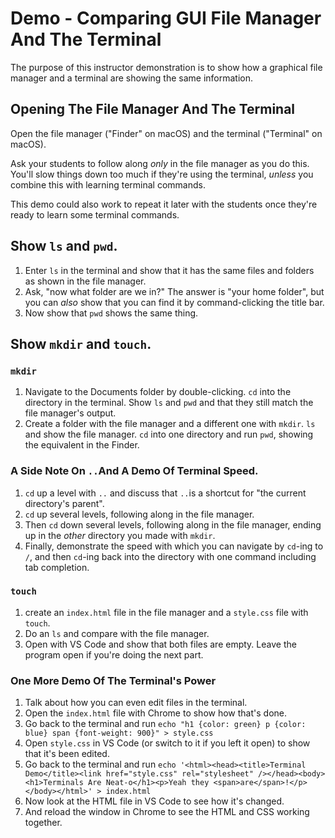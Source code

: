 # Demo - Comparing GUI File Manager And The Terminal

The purpose of this instructor demonstration is to show how a graphical file manager and a terminal are showing the same information.

## Opening The File Manager And The Terminal

Open the file manager ("Finder" on macOS) and the terminal ("Terminal" on macOS).

Ask your students to follow along _only_ in the file manager as you do this. You'll slow things down too much if they're using the terminal, _unless_ you combine this with learning terminal commands.

This demo could also work to repeat it later with the students once they're ready to learn some terminal commands.

## Show `ls` and `pwd`.

1. Enter `ls` in the terminal and show that it has the same files and folders as shown in the file manager.
2. Ask, "now what folder are we in?" The answer is "your home folder", but you can _also_ show that you can find it by command-clicking the title bar.
3. Now show that `pwd` shows the same thing.

## Show `mkdir` and `touch`.

### `mkdir`

1. Navigate to the Documents folder by double-clicking. `cd` into the directory in the terminal. Show `ls` and  `pwd` and that they still match the file manager's output.
2. Create a folder with the file manager and a different one with `mkdir`.  `ls` and show the file manager. `cd` into one directory and run `pwd`, showing the equivalent in the Finder.

### A Side Note On `..`And A Demo Of Terminal Speed.

1. `cd` up a level with `..` and discuss that `..`is a shortcut for "the current directory's parent".
2. `cd` up several levels, following along in the file manager.
3. Then `cd` down several levels, following along in the file manager, ending up in the _other_ directory you made with `mkdir`.
4. Finally, demonstrate the speed with which you can navigate by `cd`-ing to `/`, and then `cd`-ing back into the directory with one command including tab completion.

### `touch`

1. create an `index.html` file in the file manager and a `style.css` file with `touch`.
2. Do an `ls` and compare with the file manager.
3. Open with VS Code and show that both files are empty. Leave the program open if you're doing the next part.

### One More Demo Of The Terminal's Power

1. Talk about how you can even edit files in the terminal.
2. Open the `index.html` file with Chrome to show how that's done.
3. Go back to the terminal and run `echo "h1 {color: green} p {color: blue} span {font-weight: 900}" > style.css`
4. Open `style.css` in VS Code (or switch to it if you left it open) to show that it's been edited.
5. Go back to the terminal and run `echo '<html><head><title>Terminal Demo</title><link href="style.css" rel="stylesheet" /></head><body><h1>Terminals Are Neat-o</h1><p>Yeah they <span>are</span>!</p></body></html>' > index.html`
6. Now look at the HTML file in VS Code to see how it's changed.
7. And reload the window in Chrome to see the HTML and CSS working together.


